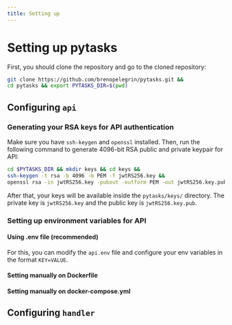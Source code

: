 ```yaml
---
title: Setting up
---
```


# Setting up pytasks

First, you should clone the repository and go to the cloned repository:

```bash
git clone https://github.com/brenopelegrin/pytasks.git &&
cd pytasks && export PYTASKS_DIR=$(pwd)
```

## Configuring ``api``
### Generating your RSA keys for API authentication

Make sure you have ``ssh-keygen`` and ``openssl`` installed. Then, run the following command to generate 4096-bit RSA public and private keypair for API:

```bash
cd $PYTASKS_DIR && mkdir keys && cd keys &&
ssh-keygen -t rsa -b 4096 -m PEM -f jwtRS256.key &&
openssl rsa -in jwtRS256.key -pubout -outform PEM -out jwtRS256.key.pub
```

After that, your keys will be available inside the ``pytasks/keys/`` directory. The private key is ``jwtRS256.key`` and the public key is ``jwtRS256.key.pub``.

### Setting up environment variables for API

#### Using .env file (recommended)
For this, you can modify the ``api.env`` file and configure your env variables in the format ``KEY=VALUE``.
#### Setting manually on Dockerfile
#### Setting manually on docker-compose.yml

## Configuring ``handler``


